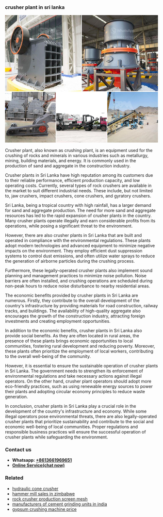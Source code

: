 <h3>crusher plant in sri lanka</h3><img src='1708497477.jpg' alt=''><p>Crusher plant, also known as crushing plant, is an equipment used for the crushing of rocks and minerals in various industries such as metallurgy, mining, building materials, and energy. It is commonly used in the production of sand and aggregate in the construction industry.</p><p>Crusher plants in Sri Lanka have high reputation among its customers due to their reliable performance, efficient production capacity, and low operating costs. Currently, several types of rock crushers are available in the market to suit different industrial needs. These include, but not limited to, jaw crushers, impact crushers, cone crushers, and gyratory crushers.</p><p>Sri Lanka, being a tropical country with high rainfall, has a larger demand for sand and aggregate production. The need for more sand and aggregate resources has led to the rapid expansion of crusher plants in the country. Many crusher plants operate illegally and earn considerable profits from its operations, while posing a significant threat to the environment.</p><p>However, there are also crusher plants in Sri Lanka that are built and operated in compliance with the environmental regulations. These plants adopt modern technologies and advanced equipment to minimize negative impacts on the environment. They employ efficient dust suppression systems to control dust emissions, and often utilize water sprays to reduce the generation of airborne particles during the crushing process.</p><p>Furthermore, these legally-operated crusher plants also implement sound planning and management practices to minimize noise pollution. Noise barriers are often installed, and crushing operations are scheduled during non-peak hours to reduce noise disturbance to nearby residential areas.</p><p>The economic benefits provided by crusher plants in Sri Lanka are numerous. Firstly, they contribute to the overall development of the country's infrastructure by providing materials for road construction, railway tracks, and buildings. The availability of high-quality aggregate also encourages the growth of the construction industry, attracting foreign investments and creating employment opportunities.</p><p>In addition to the economic benefits, crusher plants in Sri Lanka also provide social benefits. As they are often located in rural areas, the presence of these plants brings economic opportunities to local communities, fostering rural development and reducing poverty. Moreover, these plants often prioritize the employment of local workers, contributing to the overall well-being of the community.</p><p>However, it is essential to ensure the sustainable operation of crusher plants in Sri Lanka. The government needs to strengthen its enforcement of environmental regulations and take necessary actions against illegal operators. On the other hand, crusher plant operators should adopt more eco-friendly practices, such as using renewable energy sources to power their plants and adopting circular economy principles to reduce waste generation.</p><p>In conclusion, crusher plants in Sri Lanka play a crucial role in the development of the country's infrastructure and economy. While some illegal operators pose environmental threats, there are also legally-operated crusher plants that prioritize sustainability and contribute to the social and economic well-being of local communities. Proper regulations and responsible business practices will ensure the successful operation of crusher plants while safeguarding the environment.</p><h3>Contact us</h3><ul><li><strong>Whatsapp:&nbsp;<a href="https://wa.me/8613661969651">+8613661969651</a></strong></li><li><a href="https://swt.shibang-china.com/?git&amp;zhl&amp;crusher plant in sri lanka"><strong>Online Service(chat now)</strong></a></li></ul><h3>Related</h3><ul><li><a href='hydraulic cone crusher.md'>hydraulic cone crusher</a></li><li><a href='hammer mill sales in zimbabwe.md'>hammer mill sales in zimbabwe</a></li><li><a href='rock crusher production screen mesh.md'>rock crusher production screen mesh</a></li><li><a href='manufacturers of cement grinding units in india.md'>manufacturers of cement grinding units in india</a></li><li><a href='gypsum crushing machine price.md'>gypsum crushing machine price</a></li></ul>